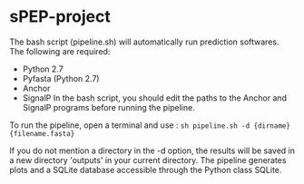 # sPEP-project

The bash script (pipeline.sh) will automatically run prediction softwares.
The following are required:
- Python 2.7
- Pyfasta (Python 2.7)
- Anchor
- SignalP
In the bash script, you should edit the paths to the Anchor and SignalP programs before running the pipeline.

To run the pipeline, open a terminal and use :
```sh pipeline.sh -d {dirname} {filename.fasta}  ```

If you do not mention a directory in the -d option, the results will be saved in a new directory 'outputs' in your current directory.
The pipeline generates plots and a SQLite database accessible through the Python class SQLite.
